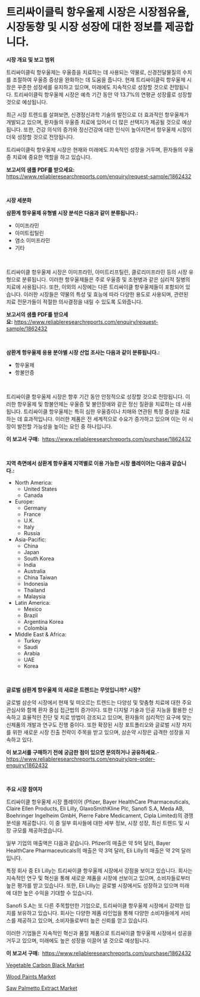<p><h1>트리싸이클릭 항우울제 시장은 시장점유율, 시장동향 및 시장 성장에 대한 정보를 제공합니다.</h1></p><p><strong>시장 개요 및 보고 범위</strong></p>
<p><p>트리싸이클릭 항우울제는 우울증을 치료하는 데 사용되는 약물로, 신경전달물질의 수치를 조절하여 우울증 증상을 완화하는 데 도움을 줍니다. 현재 트리싸이클릭 항우울제 시장은 꾸준한 성장세를 유지하고 있으며, 미래에도 지속적으로 성장할 것으로 전망됩니다. 트리싸이클릭 항우울제 시장은 예측 기간 동안 약 13.7%의 연평균 성장률로 성장할 것으로 예상됩니다. </p><p>최근 시장 트렌드를 살펴보면, 신경정신과학 기술의 발전으로 더 효과적인 항우울제가 개발되고 있으며, 환자들의 우울증 치료에 있어서 더 많은 선택지가 제공될 것으로 예상됩니다. 또한, 건강 의식의 증가와 정신건강에 대한 인식이 높아지면서 항우울제 시장이 더욱 성장할 것으로 전망됩니다.</p><p>트리싸이클릭 항우울제 시장은 현재와 미래에도 지속적인 성장을 거두며, 환자들의 우울증 치료에 중요한 역할을 하고 있습니다.</p></p>
<p><strong>보고서의 샘플 PDF를 받으세요:</strong> <a href="https://www.reliableresearchreports.com/enquiry/request-sample/1862432">https://www.reliableresearchreports.com/enquiry/request-sample/1862432</a></p>
<p>&nbsp;</p>
<p><strong>시장 세분화</strong></p>
<p><strong>삼환계 항우울제 유형별 시장 분석은 다음과 같이 분류됩니다.:</strong></p>
<p><ul><li>이미프라민</li><li>아미트립틸린</li><li>염소 이미프라민</li><li>기타</li></ul></p>
<p>&nbsp;</p>
<p><p>트리싸이클 항우울제 시장은 이미프라민, 아미트리프틸린, 클로리미프라민 등의 시장 유형으로 분류됩니다. 이러한 항우울제들은 주로 우울증 및 조현병과 같은 심리적 질병의 치료에 사용됩니다. 또한, 이외의 시장에는 다른 트리싸이클 항우울제들이 포함되어 있습니다. 이러한 시장들은 약물의 특성 및 효능에 따라 다양한 용도로 사용되며, 관련된 치료 전문가들이 적절한 의사결정을 내릴 수 있도록 도와줍니다.</p></p>
<p><strong>보고서의 샘플 PDF를 받으세요:</strong>&nbsp;<a href="https://www.reliableresearchreports.com/enquiry/request-sample/1862432">https://www.reliableresearchreports.com/enquiry/request-sample/1862432</a></p>
<p>&nbsp;</p>
<p><strong> 삼환계 항우울제 응용 분야별 시장 산업 조사는 다음과 같이 분류됩니다.:</strong></p>
<p><ul><li>항우울제</li><li>항불안증</li></ul></p>
<p>&nbsp;</p>
<p><p>트리싸이클 항우울제 시장은 향후 기간 동안 안정적으로 성장할 것으로 전망됩니다. 이러한 항우울제 및 항불안제는 우울증 및 불안장애와 같은 정신 질환을 치료하는 데 사용됩니다. 트리싸이클 항우울제는 특히 심한 우울증이나 치매와 연관된 특정 증상을 치료하는 데 효과적입니다. 이러한 제품은 전 세계적으로 수요가 증가하고 있으며 이는 이 시장이 발전할 가능성을 높이는 요인 중 하나입니다.</p></p>
<p><strong>이 보고서 구매:</strong>&nbsp; <a href="https://www.reliableresearchreports.com/purchase/1862432">https://www.reliableresearchreports.com/purchase/1862432</a></p>
<p>&nbsp;</p>
<p><strong>지역 측면에서 삼환계 항우울제 지역별로 이용 가능한 시장 플레이어는 다음과 같습니다.:</strong></p>
<p><ul>
    <li>
        North America:
        <ul>
            <li>United States</li>
            <li>Canada</li>
        </ul>
    </li>
    <li>
        Europe:
        <ul>
            <li>Germany</li>
            <li>France</li>
            <li>U.K.</li>
            <li>Italy</li>
            <li>Russia</li>
        </ul>
    </li>
    <li>
        Asia-Pacific:
        <ul>
            <li>China</li>
            <li>Japan</li>
            <li>South Korea</li>
            <li>India</li>
            <li>Australia</li>
            <li>China Taiwan</li>
            <li>Indonesia</li>
            <li>Thailand</li>
            <li>Malaysia</li>
        </ul>
    </li>
    <li>
        Latin America:
        <ul>
            <li>Mexico</li>
            <li>Brazil</li>
            <li>Argentina Korea</li>
            <li>Colombia</li>
        </ul>
    </li>
    <li>
        Middle East & Africa:
        <ul>
            <li>Turkey</li>
            <li>Saudi</li>
            <li>Arabia</li>
            <li>UAE</li>
            <li>Korea</li>
        </ul>
    </li>
    </ul></p>
<p>&nbsp;</p>
<p><strong>글로벌 삼환계 항우울제 의 새로운 트렌드는 무엇입니까? 시장?</strong></p>
<p><p>글로벌 삼순약 시장에서 현재 및 떠오르는 트렌드는 다양성 및 맞춤형 치료에 대한 주요 관심사와 함께 환자 중심 접근법의 증가이다. 또한 디지털 기술과 인공 지능을 활용한 신속하고 효율적인 진단 및 치료 방법이 강조되고 있으며, 환자들의 심리적인 요구에 맞는 신제품의 개발과 연구도 진행 중이다. 또한 확장된 시장 포트폴리오와 글로벌 시장 차지를 위한 새로운 시장 진출 전략이 주목을 받고 있으며, 삼순약 시장은 급격한 성장을 지속하고 있다.</p></p>
<p><strong>이 보고서를 구매하기 전에 궁금한 점이 있으면 문의하거나 공유하세요.</strong>- <a href="https://www.reliableresearchreports.com/enquiry/pre-order-enquiry/1862432">https://www.reliableresearchreports.com/enquiry/pre-order-enquiry/1862432</a></p>
<p>&nbsp;</p>
<p><strong>주요 시장 참여자</strong></p>
<p><p>트리싸이클 항우울제 시장 플레이어 (Pfizer, Bayer HealthCare Pharmaceuticals, Claire Ellen Products, Eli Lilly, GlaxoSmithKline Plc, Sanofi S.A, Meda AB, Boehringer Ingelheim GmbH, Pierre Fabre Medicament, Cipla Limited)의 경쟁 분석을 제공합니다. 이 중 일부 회사들에 대한 세부 정보, 시장 성장, 최신 트렌드 및 시장 규모를 제공하겠습니다. </p><p>일부 기업의 매출액은 다음과 같습니다. Pfizer의 매출은 약 5억 달러, Bayer HealthCare Pharmaceuticals의 매출은 약 3억 달러, Eli Lilly의 매출은 약 2억 달러입니다. </p><p>특정 회사 중 Eli Lilly는 트리싸이클 항우울제 시장에서 강점을 보이고 있습니다. 회사는 지속적인 연구 및 혁신을 통해 새로운 제품을 시장에 선보이고 있으며, 소비자들로부터 높은 평가를 받고 있습니다. 또한, Eli Lilly는 글로벌 시장에서도 성장하고 있으며 미래에 대한 높은 수익을 기대할 수 있습니다. </p><p>Sanofi S.A는 또 다른 주목할만한 기업으로, 트리싸이클 항우울제 시장에서 강력한 입지를 보유하고 있습니다. 회사는 다양한 제품 라인업을 통해 다양한 소비자들에게 서비스를 제공하고 있으며, 소비자들로부터 높은 신뢰를 얻고 있습니다. </p><p>이러한 기업들은 지속적인 혁신과 품질 제품으로 트리싸이클 항우울제 시장에서 성공을 거두고 있으며, 미래에도 높은 성장을 이끌어 낼 것으로 예상됩니다.</p></p>
<p><strong>이 보고서 구매:</strong>&nbsp;&nbsp;<a href="https://www.reliableresearchreports.com/purchase/1862432">https://www.reliableresearchreports.com/purchase/1862432</a></p>
<p><p><a href="https://github.com/bobicer/Market-Research-Report-List-2/blob/main/vegetable-carbon-black-market.md">Vegetable Carbon Black Market</a></p><p><a href="https://github.com/seekum/Market-Research-Report-List-1/blob/main/wood-paints-market.md">Wood Paints Market</a></p><p><a href="https://github.com/timeliteaut/Market-Research-Report-List-1/blob/main/saw-palmetto-extract-market.md">Saw Palmetto Extract Market</a></p></p>
